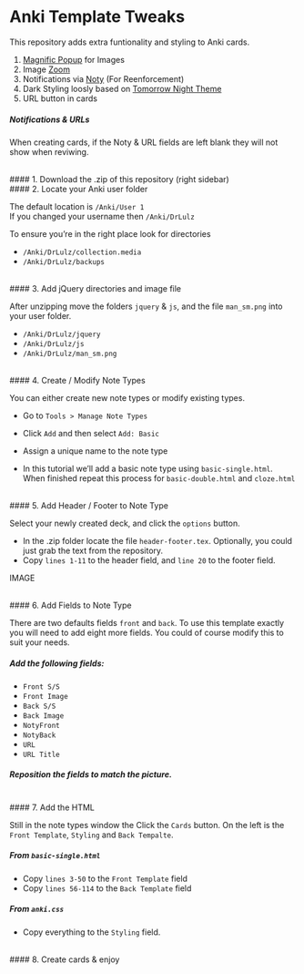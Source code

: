 # Anki Template Tweaks

This repository adds extra funtionality and styling to Anki cards. 

1. [Magnific Popup](http://dimsemenov.com/plugins/magnific-popup/) for Images
2. Image [Zoom](http://www.jacklmoore.com/zoom/)
3. Notifications via [Noty](http://ned.im/noty/#/about) (For Reenforcement)
4. Dark Styling loosly based on [Tomorrow Night Theme](https://github.com/chriskempson/tomorrow-theme)
5. URL button in cards

##### Notifications & URLs

When creating cards, if the Noty & URL fields are left blank they will not show when reviwing.

<br />
#### 1. Download the .zip of this repository (right sidebar)
<br />
#### 2. Locate your Anki user folder

The default location is `/Anki/User 1`  
If you changed your username then `/Anki/DrLulz`  

To ensure you’re in the right place look for directories
- `/Anki/DrLulz/collection.media`
- `/Anki/DrLulz/backups`

<br />
#### 3. Add jQuery directories and image file

After unzipping move the folders `jquery` & `js`, and the file `man_sm.png` into your user folder.

- `/Anki/DrLulz/jquery`
- `/Anki/DrLulz/js`
- `/Anki/DrLulz/man_sm.png`

<br />
#### 4. Create / Modify Note Types

You can either create new note types or modify existing types.

- Go to `Tools > Manage Note Types`
- Click `Add` and then select `Add: Basic`
- Assign a unique name to the note type

- In this tutorial we’ll add a basic note type using `basic-single.html`. When finished repeat this process for `basic-double.html` and `cloze.html`

<br />
#### 5. Add Header / Footer to Note Type

Select your newly created deck, and click the `options` button.

- In the .zip folder locate the file `header-footer.tex`. Optionally, you could just grab the text from the repository.
- Copy `lines 1-11` to the header field, and `line 20` to the footer field.

IMAGE

<br />
#### 6. Add Fields to Note Type

There are two defaults fields `front` and `back`. To use this template exactly you will need to add eight more fields. You could of course modify this to suit your needs.

##### Add the following fields:

- `Front S/S`
- `Front Image`
- `Back S/S`
- `Back Image`
- `NotyFront`
- `NotyBack`
- `URL`
- `URL Title`

##### Reposition the fields to match the picture.

<br />
#### 7. Add the HTML

Still in the note types window the Click the `Cards` button. On the left is the `Front Template`, `Styling` and `Back Tempalte`. 

##### From `basic-single.html` 

- Copy `lines 3-50` to the `Front Template` field
- Copy `lines 56-114` to the `Back Template` field


##### From `anki.css`

- Copy everything to the `Styling` field. 

<br />
#### 8. Create cards & enjoy
